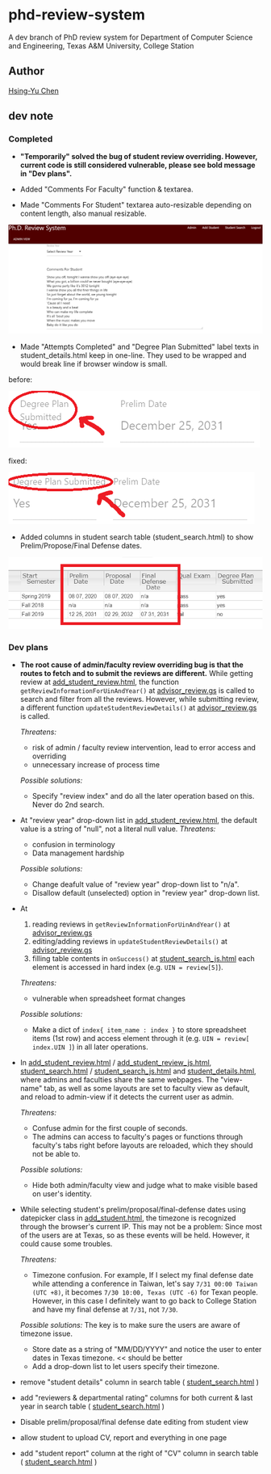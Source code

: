 # phd-review-system

A dev branch of PhD review system for Department of Computer Science and Engineering, Texas A&amp;M University, College Station

## Author

[Hsing-Yu Chen](mailto:peterchen33011@tamu.edu?subject=[GitHub]%20Source%20Han%20Sans)

## dev note

### Completed

* **"Temporarily" solved the bug of student review overriding. However, current code is still considered vulnerable, please see bold message in "Dev plans".**

* Added "Comments For Faculty" function & textarea.

* Made "Comments For Student" textarea auto-resizable depending on content length, also manual resizable.

![demo1](https://github.com/peterchen3301/phd-review-system/blob/hychen/demo_images/demo1.png?raw=true)

* Made "Attempts Completed" and "Degree Plan Submitted" label texts in student_details.html keep in one-line. They used to be wrapped and would break line if browser window is small.

before:

![demo2_1](https://github.com/peterchen3301/phd-review-system/blob/hychen/demo_images/demo_2_1.png?raw=true)

fixed:

![demo2_2](https://github.com/peterchen3301/phd-review-system/blob/hychen/demo_images/demo_2_2.png?raw=true)

* Added columns in student search table (student_search.html) to show Prelim/Propose/Final Defense dates.

![demo_3](https://github.com/peterchen3301/phd-review-system/blob/hychen/demo_images/demo_3.png?raw=true)

### Dev plans

* **The root cause of admin/faculty review overriding bug is that the routes to fetch and to submit the reviews are different.** While getting review at [add_student_review.html](add_student_review.html), the function ```getReviewInformationForUinAndYear()``` at [advisor_review.gs](advisor_review.gs) is called to search and filter from all the reviews. However, while submitting review, a different function ```updateStudentReviewDetails()``` at [advisor_review.gs](advisor_review.gs) is called.

  *Threatens:* 
  - risk of admin / faculty review intervention, lead to error access and overriding
  - unnecessary increase of process time

  *Possible solutions:*
  - Specify "review index" and do all the later operation based on this. Never do 2nd search. 

* At "review year" drop-down list in [add_student_review.html](add_student_review.html), the default value is a string of "null", not a literal null value.
  *Threatens:* 
  - confusion in terminology
  - Data management hardship

  *Possible solutions:*
  - Change deafult value of "review year" drop-down list to "n/a".
  - Disallow default (unselected) option in "review year" drop-down list.
  
* At 
  1. reading reviews in ```getReviewInformationForUinAndYear()``` at [advisor_review.gs](advisor_review.gs)
  2. editing/adding reviews in ```updateStudentReviewDetails()``` at  [advisor_review.gs](advisor_review.gs)
  3. filling table contents in ```onSuccess()``` at [student_search_js.html](student_search_js.html)
  each element is accessed in hard index (e.g. ```UIN = review[5]```).

  *Threatens:* 
  - vulnerable when spreadsheet format changes

  *Possible solutions:*
  - Make a dict of ```index{ item_name : index }``` to store spreadsheet items (1st row) and access element through it (e.g. ```UIN = review[ index.UIN ]```) in all later operations.
  
* In [add_student_review.html](add_student_review.html)  / [add_student_review_js.html](add_student_review_js.html), [student_search.html](student_search.html) / [student_search_js.html](student_search_js.html) and  [student_details.html](student_details.html), where admins and faculties share the same webpages. The "view-name" tab, as well as some layouts are set to faculty view as default, and reload to admin-view if it detects the current user as admin.

  *Threatens:* 
  - Confuse admin for the first couple of seconds. 
  - The admins can access to faculty's pages or functions through faculty's tabs right before layouts are reloaded, which they should not be able to. 

  *Possible solutions:*
  - Hide both admin/faculty view and judge what to make visible based on user's identity.
 
* While selecting student's prelim/proposal/final-defense dates using datepicker class in [add_student.html](add_student.html), the timezone is recognized through the browser's current IP. This may not be a problem: Since most of the users are at Texas, so as these events will be held. However, it could cause some troubles.

  *Threatens:* 
  - Timezone confusion. For example, If I select my final defense date while attending a conference in Taiwan, let's say ```7/31 00:00 Taiwan (UTC +8)```, it becomes ```7/30 10:00, Texas (UTC -6)``` for Texan people. However, in this case I definitely want to go back to College Station and have my final defense at ```7/31```, not ```7/30```.

  *Possible solutions:* 
   The key is to make sure the users are aware of timezone issue.
  - Store date as a string of "MM/DD/YYYY" and notice the user to enter dates in Texas timezone. << should be better
  - Add a drop-down list to let users specify their timezone.

* remove "student details" column in search table ( [student_search.html](student_search.html) )

* add "reviewers & departmental rating" columns for both current & last year in search table ( [student_search.html](student_search.html) )

* Disable prelim/proposal/final defense date editing from student view

* allow student to upload CV, report and everything in one page

* add "student report" column at the right of "CV" column in search table ( [student_search.html](student_search.html) )

